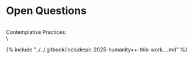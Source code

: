 # Open Questions

<figure><img src="../../.gitbook/assets/Screenshot 2025-09-03 at 5.59.08 AM.png" alt=""><figcaption></figcaption></figure>

Contemplative Practices:\
\




{% include "../../.gitbook/includes/c-2025-humanity++-this-work....md" %}


